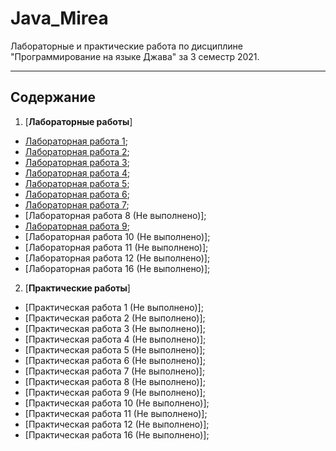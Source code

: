 # Java_Mirea
Лабораторные и практические работа по дисциплине "Программирование на языке Джава" за 3 семестр 2021.

----
## Содержание
1. [**Лабораторные работы**]
  + [Лабораторная работа 1](https://github.com/Biliwiske/Java_3_semestr/tree/main/Laba_1);
  + [Лабораторная работа 2](https://github.com/Biliwiske/Java_3_semestr/tree/main/Laba_2);
  + [Лабораторная работа 3](https://github.com/Biliwiske/Java_3_semestr/tree/main/Laba_3);
  + [Лабораторная работа 4](https://github.com/Biliwiske/Java_3_semestr/tree/main/Laba_4);
  + [Лабораторная работа 5](https://github.com/Biliwiske/Java_3_semestr/tree/main/Laba_5);
  + [Лабораторная работа 6](https://github.com/Biliwiske/Java_3_semestr/tree/main/Laba_6);
  + [Лабораторная работа 7](https://github.com/Biliwiske/Java_3_semestr/tree/main/Laba_7);
  + [Лабораторная работа 8 (Не выполнено)];
  + [Лабораторная работа 9](https://github.com/Biliwiske/Java_3_semestr/tree/main/Laba_9);
  + [Лабораторная работа 10 (Не выполнено)];
  + [Лабораторная работа 11 (Не выполнено)];
  + [Лабораторная работа 12 (Не выполнено)];
  + [Лабораторная работа 16 (Не выполнено)];
2. [**Практические работы**]
  + [Практическая работа 1 (Не выполнено)];
  + [Практическая работа 2 (Не выполнено)];
  + [Практическая работа 3 (Не выполнено)];
  + [Практическая работа 4 (Не выполнено)];
  + [Практическая работа 5 (Не выполнено)];
  + [Практическая работа 6 (Не выполнено)];
  + [Практическая работа 7 (Не выполнено)];
  + [Практическая работа 8 (Не выполнено)];
  + [Практическая работа 9 (Не выполнено)];
  + [Практическая работа 10 (Не выполнено)];
  + [Практическая работа 11 (Не выполнено)];
  + [Практическая работа 12 (Не выполнено)];
  + [Практическая работа 16 (Не выполнено)];
